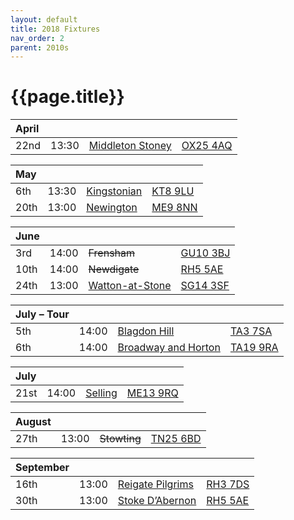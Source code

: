 ```yaml
---
layout: default
title: 2018 Fixtures
nav_order: 2
parent: 2010s
---
```


# {{page.title}}

| April |  |  |  |
|:---|:---|:---|:---|
| 22nd | 13:30 | [Middleton Stoney](/2018/middleton-stoney) | [OX25 4AQ](https//goo.gl/maps/2oHFhgW7cVt) |

| May |  |  |  |
|:---|:---|:---|:---|
| 6th | 13:30 | [Kingstonian](/2018/kingstonian) | [KT8 9LU](https//goo.gl/maps/4kwjPyThUMkyQfhe8) |
| 20th | 13:00 | [Newington](/2018/newington) | [ME9 8NN](https//goo.gl/maps/2XwQKWc9brr) |

| June |  |  |  |
|:---|:---|:---|:---|
| 3rd | 14:00 | <del>Frensham</del> | [GU10 3BJ](https//goo.gl/maps/xBUZvPU1vnK2) |
| 10th | 14:00 | <del>Newdigate</del> | [RH5 5AE](http://goo.gl/maps/2RKzj) |
| 24th | 13:00 | [Watton-at-Stone](/2018/watton-at-stone) | [SG14 3SF](https://goo.gl/maps/2oHFhgW7cVt) |

| July – Tour |  |  |  |
|:---|:---|:---|:---|
| 5th | 14:00 | [Blagdon Hill](/2018/blagdon-hill) | [TA3 7SA](https//goo.gl/maps/H6iLZLNcja12) |
| 6th | 14:00 | [Broadway and Horton](/2018/broadway-and-horton) | [TA19 9RA](https://goo.gl/maps/ULbmC6LSX5HSAe8U6) |

| July |  |  |  |
|:---|:---|:---|:---|
| 21st | 14:00 | [Selling](/2018/selling) | [ME13 9RQ](https//goo.gl/maps/QeLhjBkEbJr) |

| August |  |  |  |
|:---|:---|:---|:---|
| 27th | 13:00 | <del>Stowting</del> | [TN25 6BD](https//goo.gl/maps/5KNmaMe6Wb42) |

| September |  |  |  |
|:---|:---|:---|:---|
| 16th | 13:00 | [Reigate Pilgrims](/2018/reigate-pilgrims) | [RH3 7DS](https//goo.gl/maps/APtKSjuaQ5v) |
| 30th | 13:00 | [Stoke D’Abernon](/2018/rstoke-dabernon) | [RH5 5AE](http://goo.gl/maps/2RKzj) |